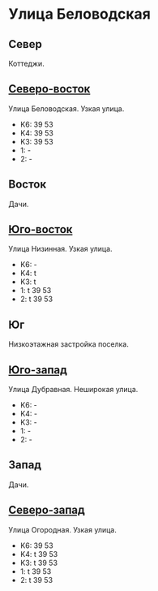 # Улица Беловодская

## Север

Коттеджи.

## [Северо-восток](./10380045.md)

Улица Беловодская.
Узкая улица.

* K6:   39  53
* K4:   39  53
* K3:   39  53
* 1:    -
* 2:    -

## Восток

Дачи.

## [Юго-восток](./10375060.md)

Улица Низинная.
Узкая улица.

* K6:   -
* K4:   t
* K3:   t
* 1:    t
        39  53
* 2:    t
        39  53

## Юг

Низкоэтажная застройка поселка.

## [Юго-запад](./10365060.md)

Улица Дубравная.
Неширокая улица.

* K6:   -
* K4:   -
* K3:   -
* 1:    -
* 2:    -

## Запад

Дачи.

## [Северо-запад](./10365040.md)

Улица Огородная.
Узкая улица.

* K6:   39  53
* K4:   t
        39  53
* K3:   t
        39  53
* 1:    t
        39  53
* 2:    t
        39  53
